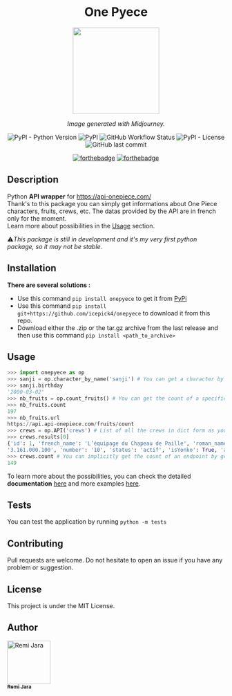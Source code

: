 <div align="center">

# One Pyece

<img src="https://raw.githubusercontent.com/icepick4/onepyece/main/docs/onepyece_logo.png" width="200px"/>

*Image generated with Midjourney.*

![PyPI - Python Version](https://img.shields.io/pypi/pyversions/onepyece)
![PyPI](https://img.shields.io/pypi/v/onepyece)
![GitHub Workflow Status](https://img.shields.io/github/actions/workflow/status/icepick4/onepyece/python-package.yml)
![PyPI - License](https://img.shields.io/pypi/l/onepyece)
![GitHub last commit](https://img.shields.io/github/last-commit/icepick4/onepyece)

[![forthebadge](https://forthebadge.com/images/badges/made-with-python.svg)](https://forthebadge.com)
[![forthebadge](https://forthebadge.com/images/badges/built-with-love.svg)](https://forthebadge.com)

</div>

## Description

Python **API wrapper** for https://api-onepiece.com/ \
Thank's to this package you can simply get informations about One Piece characters, fruits, crews, etc. The datas provided by the API are in french only for the moment. \
Learn more about possibilities in the [Usage](#usage) section. 

⚠️*This package is still in development and it's my very first python package, so it may not be stable.*

## Installation

**There are several solutions :**

- Use this command ``pip install onepyece`` to get it from [PyPi](https://pypi.org/project/onepyece/)
- Use this command ``pip install git+https://github.com/icepick4/onepyece`` to download it from this repo.
- Download either the .zip or the tar.gz archive from the last release and then use this command `` pip install <path_to_archive> ``

## Usage

```py
>>> import onepyece as op
>>> sanji = op.character_by_name('sanji') # You can get a character by its name
>>> sanji.birthday
'2000-03-02'
>>> nb_fruits = op.count_fruits() # You can get the count of a specific endpoint
>>> nb_fruits.count
197
>>> nb_fruits.url
https://api.api-onepiece.com/fruits/count
>>> crews = op.API('crews') # List of all the crews in dict form as you can see below
>>> crews.results[0]
{'id': 1, 'french_name': 'L’équipage du Chapeau de Paille', 'roman_name': 'Mugiwara no Ichimi', 'description': '', 'total_prime': 
'3.161.000.100', 'number': '10', 'status': 'actif', 'isYonko': True, 'affiliation': ''}
>>> crews.count # You can implicitly get the count of an endpoint by getting the whole list of it.
149
```

To learn more about the possibilities, you can check the 
detailed **documentation** [here](docs/) and more examples [here](docs/examples.py).

## Tests

You can test the application by running ``python -m tests``

## Contributing

Pull requests are welcome. Do not hesitate to open an issue if you have any problem or suggestion.

## License

This project is under the MIT License.

## Author

<a href="https://github.com/icepick4"><img src="https://avatars.githubusercontent.com/u/82316285?v=4" width="100px;" alt="Remi Jara"/><br /><sub><b>Remi Jara</b></sub></a>

